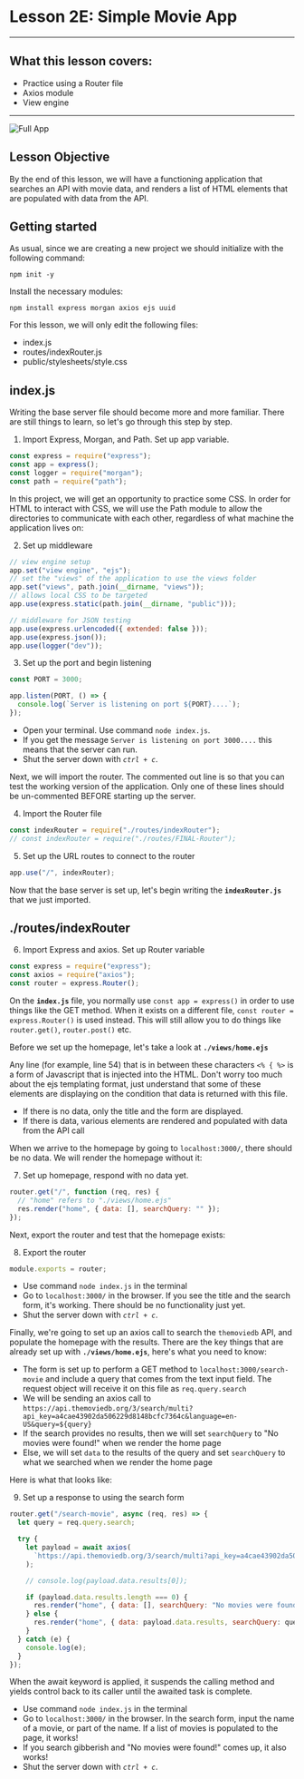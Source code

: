 # Lesson 2E: Simple Movie App

---

## What this lesson covers:

- Practice using a Router file
- Axios module
- View engine

---

![Full App](https://i.imgur.com/8MbwsJW.png)

## Lesson Objective

By the end of this lesson, we will have a functioning application that searches an API with movie data, and renders a list of HTML elements that are populated with data from the API.

## Getting started

As usual, since we are creating a new project we should initialize with the following command:

```
npm init -y
```

Install the necessary modules:

```
npm install express morgan axios ejs uuid
```

For this lesson, we will only edit the following files:

- index.js
- routes/indexRouter.js
- public/stylesheets/style.css

## index.js

Writing the base server file should become more and more familiar. There are still things to learn, so let's go through this step by step.

1. Import Express, Morgan, and Path. Set up app variable.

```js
const express = require("express");
const app = express();
const logger = require("morgan");
const path = require("path");
```

In this project, we will get an opportunity to practice some CSS. In order for HTML to interact with CSS, we will use the Path module to allow the directories to communicate with each other, regardless of what machine the application lives on:

2. Set up middleware

```js
// view engine setup
app.set("view engine", "ejs");
// set the "views" of the application to use the views folder
app.set("views", path.join(__dirname, "views"));
// allows local CSS to be targeted
app.use(express.static(path.join(__dirname, "public")));

// middleware for JSON testing
app.use(express.urlencoded({ extended: false }));
app.use(express.json());
app.use(logger("dev"));
```

3. Set up the port and begin listening

```js
const PORT = 3000;

app.listen(PORT, () => {
  console.log(`Server is listening on port ${PORT}....`);
});
```

- Open your terminal. Use command `node index.js`.
- If you get the message `Server is listening on port 3000....` this means that the server can run.
- Shut the server down with _`ctrl + c`_.

Next, we will import the router. The commented out line is so that you can test the working version of the application. Only one of these lines should be un-commented BEFORE starting up the server.

4. Import the Router file

```js
const indexRouter = require("./routes/indexRouter");
// const indexRouter = require("./routes/FINAL-Router");
```

5. Set up the URL routes to connect to the router

```js
app.use("/", indexRouter);
```

Now that the base server is set up, let's begin writing the **`indexRouter.js`** that we just imported.

## ./routes/indexRouter

6. Import Express and axios. Set up Router variable

```js
const express = require("express");
const axios = require("axios");
const router = express.Router();
```

On the **`index.js`** file, you normally use `const app = express()` in order to use things like the GET method. When it exists on a different file, `const router = express.Router()` is used instead. This will still allow you to do things like `router.get()`, `router.post()` etc.

Before we set up the homepage, let's take a look at **`./views/home.ejs`**

Any line (for example, line 54) that is in between these characters `<% { %>` is a form of Javascript that is injected into the HTML. Don't worry too much about the ejs templating format, just understand that some of these elements are displaying on the condition that data is returned with this file.

- If there is no data, only the title and the form are displayed.
- If there is data, various elements are rendered and populated with data from the API call

When we arrive to the homepage by going to `localhost:3000/`, there should be no data. We will render the homepage without it:

7. Set up homepage, respond with no data yet.

```js
router.get("/", function (req, res) {
  // "home" refers to "./views/home.ejs"
  res.render("home", { data: [], searchQuery: "" });
});
```

Next, export the router and test that the homepage exists:

8. Export the router
<!-- 8. Export the router -->

```js
module.exports = router;
```

- Use command `node index.js` in the terminal
- Go to `localhost:3000/` in the browser. If you see the title and the search form, it's working. There should be no functionality just yet.
- Shut the server down with _`ctrl + c`_.

Finally, we're going to set up an axios call to search the `themoviedb` API, and populate the homepage with the results. There are the key things that are already set up with **`./views/home.ejs`**, here's what you need to know:

- The form is set up to perform a GET method to `localhost:3000/search-movie` and include a query that comes from the text input field. The request object will receive it on this file as `req.query.search`
- We will be sending an axios call to `https://api.themoviedb.org/3/search/multi?api_key=a4cae43902da506229d8148bcfc7364c&language=en-US&query=${query}`
- If the search provides no results, then we will set `searchQuery` to "No movies were found!" when we render the home page
- Else, we will set `data` to the results of the query and set `searchQuery` to what we searched when we render the home page

Here is what that looks like:

9. Set up a response to using the search form

```js
router.get("/search-movie", async (req, res) => {
  let query = req.query.search;

  try {
    let payload = await axios(
      `https://api.themoviedb.org/3/search/multi?api_key=a4cae43902da506229d8148bcfc7364c&language=en-US&query=${query}`
    );

    // console.log(payload.data.results[0]);

    if (payload.data.results.length === 0) {
      res.render("home", { data: [], searchQuery: "No movies were found!" });
    } else {
      res.render("home", { data: payload.data.results, searchQuery: query });
    }
  } catch (e) {
    console.log(e);
  }
});
```

When the await keyword is applied, it suspends the calling method and yields control back to its caller until the awaited task is complete.

- Use command `node index.js` in the terminal
- Go to `localhost:3000/` in the browser. In the search form, input the name of a movie, or part of the name. If a list of movies is populated to the page, it works!
- If you search gibberish and "No movies were found!" comes up, it also works!
- Shut the server down with _`ctrl + c`_.
